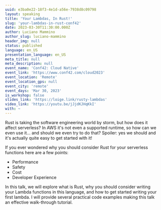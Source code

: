```yaml
---
uuid: e3ba0e22-18f3-4e1d-a56e-7938d8c09798
layout: speaking
title: 'Your Lambdas, In Rust!'
slug: 'your-lambdas-in-rust-conf42'
date: 2023-03-30T11:30:00.000Z
author: Luciano Mammino
author_slug: luciano-mammino
header_img: null
status: published
language: en_US
presentation_language: en_US
meta_title: null
meta_description: null
event_name: 'Conf42: Cloud Native'
event_link: 'https://www.conf42.com/cloud2023'
event_location: 'Remote'
event_location_gps: null
event_city: 'remote'
event_days: 'Mar 30, 2023'
is_workshop: false
slides_link: 'https://loige.link/rusty-lambdas'
video_link: 'https://youtu.be/jJjdKJHqKkI'
with: ~
---
```


Rust is taking the software engineering world by storm, but how does it affect serverless? In AWS it's not even a supported runtime, so how can we even use it... and should we even try to do that? Spoiler: yes we should and it's actually quite easy to get started with it!

If you ever wondered why you should consider Rust for your serverless functions here are a few points:

- Performance
- Safety
- Cost
- Developer Experience

In this talk, we will explore what is Rust, why you should consider writing your Lambda functions in this language, and how to get started writing your first lambda. I will provide several practical code examples making this talk an effective walk-through tutorial.